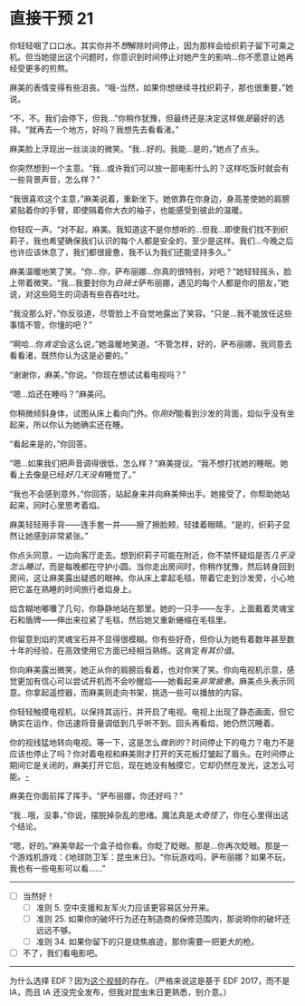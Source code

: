 # 直接干预 21

你轻轻咽了口口水。其实你并不*想*解除时间停止，因为那样会给织莉子留下可乘之机。但当她提出这个问题时，你意识到时间停止对她产生的影响...你不愿意让她再经受更多的煎熬。

麻美的表情变得有些沮丧。“哦-当然，如果你想继续寻找织莉子，那也很重要，”她说。

“不，不。我们会停下，但我...”你稍作犹豫，但最终还是决定这样做*是*最好的选择。“就再去一个地方，好吗？我想先去看看渚。”

麻美脸上浮现出一丝淡淡的微笑。“我...好的。我能...是的，”她点了点头。

你突然想到一个主意。“我...或许我们可以放一部电影什么的？这样吃饭时就会有一些背景声音，怎么样？”

“我很喜欢这个主意，”麻美说着，重新坐下。她依靠在你身边，身高差使她的肩膀紧贴着你的手臂，即使隔着你大衣的袖子，也能感受到彼此的温暖。

你轻叹一声。“对不起，麻美。我知道这不是你想听的...但我...即使我们找不到织莉子，我也希望确保我们认识的每个人都是安全的，至少是这样。我们...今晚之后也许应该休息了，我们都很疲惫，我不认为我们还能坚持多久。”

麻美温暖地笑了笑。“你...你，萨布丽娜...你真的很特别，对吧？”她轻轻摇头，脸上带着微笑。“我...我要封你为*白骑士*萨布丽娜，遇见的每个人都是你的朋友，”她说，对这些陌生的词语有些吞吞吐吐。

“我没那么好，”你反驳道，尽管脸上不自觉地露出了笑容。“只是...我不能放任这些事情不管，你懂的吧？”

“啊哈...你*肯定*会这么说，”她温暖地笑道。“不管怎样，好的，萨布丽娜，我同意去看看渚，既然你认为这是必要的。”

“谢谢你，麻美，”你说。“你现在想试试看电视吗？”

“嗯...焰还在睡吗？”麻美问。

你稍微倾斜身体，试图从床上看向门外。你*刚好*能看到沙发的背面，焰似乎没有坐起来，所以你认为她确实还在睡。

“看起来是的，”你回答。

“嗯...如果我们把声音调得很低，怎么样？”麻美提议。“我不想打扰她的睡眠。她看上去像是已经*好几天没有*睡觉了。”

“我也不会感到意外，”你回答，站起身来并向麻美伸出手。她接受了，你帮助她站起来，同时心里思考着焰。

麻美轻轻用手背——连手套一并——擦了擦脸颊，轻揉着眼睛。“是的，织莉子显然让她感到非常紧张。”

你点头同意，一边向客厅走去。想到织莉子可能在附近，你不禁怀疑焰是否*几乎没怎么睡过*，而是每晚都在守护小圆。当你走出房间时，你稍作犹豫，然后转身回到房间，这让麻美露出疑惑的眼神。你从床上拿起毛毯，带着它走到沙发旁，小心地把它盖在熟睡的时间旅行者焰身上。

焰含糊地嘟囔了几句，你静静地站在那里。她的一只手——左手，上面戴着灵魂宝石和盾牌——伸出来拉紧了毛毯，然后她又重新蜷缩在毛毯里。

你留意到焰的灵魂宝石并不显得很模糊。你有些好奇，但你认为她有着数年甚至数十年的经验，在高效使用它方面已经相当熟练。这肯定*有其价值*。

你向麻美露出微笑，她正从你的肩膀后看着，也对你笑了笑。你向电视机示意，感觉更加有信心可以尝试开机而不会吵醒焰——她看起来*非常疲惫*。麻美点头表示同意。你拿起遥控器，而麻美则走向书架，挑选一些可以播放的内容。

你轻轻触摸电视机，以保持其运行，并开启了电视。电视上出现了静态画面，但它确实在运作，你迅速将音量调低到几乎听不到。回头再看焰，她仍然沉睡着。

你的视线猛地转向电视。等一下，这是怎么*做到的*？时间停止下的电力？电力不是应该也停止了吗？你对着电视和麻美刚才打开的天花板灯皱起了眉头。在时间停止期间它是关闭的，麻美打开它后，现在她没有触摸它，它却仍然在发光，这怎么可能。[-](http://i.imgur.com/ts0Sizz.jpg)

麻美在你面前挥了挥手。“萨布丽娜，你还好吗？”

“我...哦，没事，”你说，摆脱掉杂乱的思绪。魔法真是*太奇怪了*，你在心里得出这个结论。

“嗯，好的。”麻美举起一个盒子给你看。你眨了眨眼。那是...你再次眨眼。那是一个游戏机游戏：《地球防卫军：昆虫末日》。“你玩游戏吗，萨布丽娜？如果不玩，我也有一些电影可以看……”

---

- [ ] 当然好！
  - [ ] 准则 5. 空中支援和友军火力应该更容易区分开来。
  - [ ] 准则 25. 如果你的破坏行为还在制造商的保修范围内，那说明你的破坏还远远不够。
  - [ ] 准则 34. 如果你留下的只是烧焦痕迹，那你需要一把更大的枪。
- [ ] 不了，我们看电影吧。

---

为什么选择 EDF？因为[这个视频](http://www.youtube.com/watch?v=hMFZu18xU3Y)的存在。（严格来说这是基于 EDF 2017，而不是 IA，而且 IA 还没完全发布，但我对昆虫末日更熟悉，别介意。）
